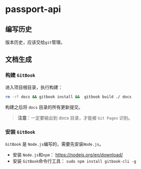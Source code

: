 # passport-api

<!-- toc  -->

## 编写历史

版本历史，应该交给``git``管理。


## 文档生成

### 构建 ``GitBook``

进入项目根目录，执行构建：

``` bash
rm -rf docs && gitbook install &&  gitbook build ./ docs
```

构建之后将 ``docs`` 目录的所有更新提交。

>**注意**：一定要输出到 docs 目录，才能被 ``Git Pages`` 识别。

### 安装 ``GitBook``

``GitBook`` 是 ``Node.js``编写的，需要先安装``Node.js``。

- 安装 ``Node.js``和``npm``：  https://nodejs.org/en/download/
- 安装 ``GitBook``命令行工具：  ``sudo npm install gitbook-cli -g``
